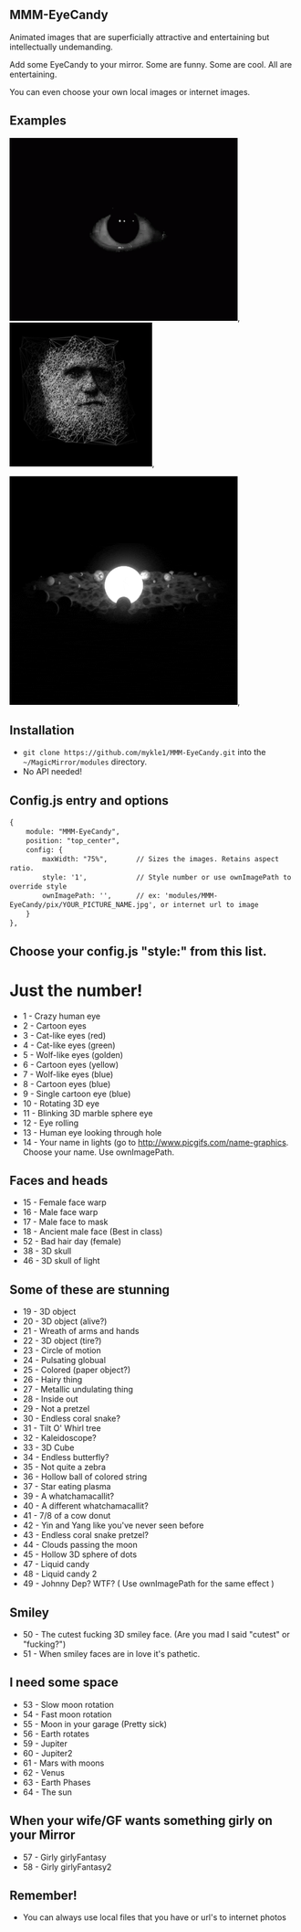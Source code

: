 ## MMM-EyeCandy

Animated images that are superficially attractive and entertaining but intellectually undemanding.

Add some EyeCandy to your mirror. Some are funny. Some are cool. All are entertaining.

You can even choose your own local images or internet images.

## Examples

![](pix/1.gif), ![](pix/2.gif),

![](pix/4.gif),

## Installation

* `git clone https://github.com/mykle1/MMM-EyeCandy.git` into the `~/MagicMirror/modules` directory.
* No API needed!

## Config.js entry and options

```
{
    module: "MMM-EyeCandy",
    position: "top_center",
    config: {
        maxWidth: "75%",       // Sizes the images. Retains aspect ratio.
        style: '1',            // Style number or use ownImagePath to override style
        ownImagePath: '',      // ex: 'modules/MMM-EyeCandy/pix/YOUR_PICTURE_NAME.jpg', or internet url to image
    }
},
```

## Choose your config.js "style:" from this list.

# Just the number!

*  1 - Crazy human eye
*  2 - Cartoon eyes
*  3 - Cat-like eyes (red)
*  4 - Cat-like eyes (green)
*  5 - Wolf-like eyes (golden)
*  6 - Cartoon eyes (yellow)
*  7 - Wolf-like eyes (blue)
*  8 - Cartoon eyes (blue)
*  9 - Single cartoon eye (blue)
* 10 - Rotating 3D eye
* 11 - Blinking 3D marble sphere eye
* 12 - Eye rolling
* 13 - Human eye looking through hole
* 14 - Your name in lights (go to http://www.picgifs.com/name-graphics. Choose your name. Use ownImagePath.

## Faces and heads

* 15 - Female face warp
* 16 - Male face warp
* 17 - Male face to mask
* 18 - Ancient male face (Best in class)
* 52 - Bad hair day (female)
* 38 - 3D skull
* 46 - 3D skull of light

## Some of these are stunning

* 19 - 3D object
* 20 - 3D object (alive?)
* 21 - Wreath of arms and hands
* 22 - 3D object (tire?)
* 23 - Circle of motion
* 24 - Pulsating globual
* 25 - Colored (paper object?)
* 26 - Hairy thing
* 27 - Metallic undulating thing
* 28 - Inside out
* 29 - Not a pretzel
* 30 - Endless coral snake?
* 31 - Tilt O' Whirl tree
* 32 - Kaleidoscope?
* 33 - 3D Cube
* 34 - Endless butterfly?
* 35 - Not quite a zebra
* 36 - Hollow ball of colored string
* 37 - Star eating plasma
* 39 - A whatchamacallit?
* 40 - A different whatchamacallit?
* 41 - 7/8 of a cow donut
* 42 - Yin and Yang like you've never seen before
* 43 - Endless coral snake pretzel?
* 44 - Clouds passing the moon
* 45 - Hollow 3D sphere of dots
* 47 - Liquid candy
* 48 - Liquid candy 2
* 49 - Johnny Dep? WTF? ( Use ownImagePath for the same effect )

## Smiley

* 50 - The cutest fucking 3D smiley face. (Are you mad I said "cutest" or "fucking?")
* 51 - When smiley faces are in love it's pathetic.

## I need some space

* 53 - Slow moon rotation
* 54 - Fast moon rotation
* 55 - Moon in your garage (Pretty sick)
* 56 - Earth rotates
* 59 - Jupiter
* 60 - Jupiter2
* 61 - Mars with moons
* 62 - Venus
* 63 - Earth Phases
* 64 - The sun

## When your wife/GF wants something girly on your Mirror

* 57 - Girly girlyFantasy
* 58 - Girly girlyFantasy2


## Remember!

* You can always use local files that you have or url's to internet photos
